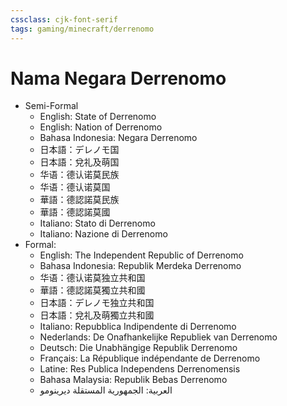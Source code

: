 ```yaml
---
cssclass: cjk-font-serif
tags: gaming/minecraft/derrenomo
---
```


# Nama Negara Derrenomo

- Semi-Formal
  - English: State of Derrenomo
  - English: Nation of Derrenomo
  - Bahasa Indonesia: Negara Derrenomo
  - 日本語：デレノモ国
  - 日本語：兌礼及萌国
  - 华语：德认诺莫民族
  - 华语：德认诺莫国
  - 華語：德認諾莫民族
  - 華語：德認諾莫國
  - Italiano: Stato di Derrenomo
  - Italiano: Nazione di Derrenomo
- Formal:
  - English: The Independent Republic of Derrenomo
  - Bahasa Indonesia: Republik Merdeka Derrenomo
  - 华语：德认诺莫独立共和国
  - 華語：德認諾莫獨立共和國
  - 日本語：デレノモ独立共和国
  - 日本語：兌礼及萌獨立共和國
  - Italiano: Repubblica Indipendente di Derrenomo
  - Nederlands: De Onafhankelijke Republiek van Derrenomo
  - Deutsch: Die Unabhängige Republik Derrenomo
  - Français: La République indépendante de Derrenomo
  - Latine: Res Publica Independens Derrenomensis
  - Bahasa Malaysia: Republik Bebas Derrenomo
  - العربية: الجمهورية المستقلة ديرينومو
